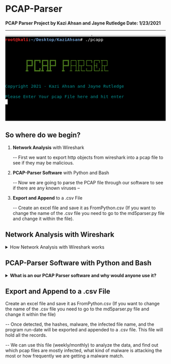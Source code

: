 # PCAP-Parser
<p><b>PCAP Parser Project by Kazi Ahsan and Jayne Rutledge                  Date: 1/23/2021</b></p>

***

![PCAP Parser](images/pcap1.png)

## So where do we begin?

1. **Network Analysis** with Wireshark

   -- First we want to export http objects from wireshark into a pcap file to see if they may be malicious. 

2. **PCAP-Parser Software** with Python and Bash 

   -- Now we are going to parse the PCAP file through our software to see if there are any known viruses – 

3. **Export and Append** to a .csv File

   -- Create an excel file and save it as FromPython.csv (If you want to change the name of the .csv file you need to go to the md5parser.py file and change it within the file).

## **Network Analysis** with Wireshark
<details>
  <summary>How Network Analysis with Wireshark works</summary>

  -We are using a pcap file from malware-analysis-traffic.net to generate network traffic for this scenario. 
 
![wireshark -r subnet](images/wireshark1.PNG)

 -The first thing we will do is go up to Statistics, to Protocol Hierarchy to see what protocols are being used in this pcap. We are interested in TCP application traffic.
 - We can see that there is a lot of HTTP which is related to web traffic.


![wireshark -r output](images/wireshark2.png)
 
 -We will select a filter to return only on layer 7, HTTP protocol. 
 
![wireshark -r output](images/wireshark3.png)

 -For this demonstration, we are interested in retrieving GET and POST requests for now. So we type in http.request. 

![wireshark -r output](images/wireshark4.png)
 
 -To get the actual file we need to go to File, Export Objects, and HTTP.
 
![wireshark -r output](images/wireshark5.png)

 -We can now see all the file objects that were downloaded in this packet capture. We then sort by Content Type. In this save we see gifs, and text and applications. 
 -In this example, there are three different types of Applications which appear suspicious we will look at: java, Microsoft executable download and shockwave-flash. 
 -I’m going to save this PCAP file in the same folder with my other two md5parser and pcap parser file. 

![wireshark -r output](images/wireshark6.png)

*we use wireshark tools to do that.*
</details>


## **PCAP-Parser Software** with Python and Bash 
 
<p><details> 
<summary><b>What is an our PCAP Parser software and why would anyone use it?</b>
</summary>

The location of the scripts can be found at: (https://github.com/KaziSAhsan/PCAP-Parser/blob/main/pcapp) 
(https://github.com/KaziSAhsan/PCAP-Parser/blob/main/md5parser.py)
1. Make sure you place them in the same directory. When you execute pcapp then this will call the md5parser.py and execute it. Before that you need to change your executable    permission to run this script. This will take less than 30 seconds to run this script. 
 
![PCAP Parser](images/pcap1.png)

2. Right now our program is going to check the hashes for any known virus. By verifying the hashed signature to be malware we will then know the appropriate corrective actions to take. When we are parsing pcap data into our software, our software captures the packet data, sends it to a file that is the same as the pcap name. 

![PCAP Parser](images/pcap2.png)


3. Then it converts data into hashes and compares them with some known malicious malware hashes that already exist in our software. When malicious software is run through our hashing program it produces a unique hash that identifies that malware (a sort of fingerprint).

![PCAP Parser](images/pcap3.png)

</details>


## Export and Append to a .csv File

Create an excel file and save it as FromPython.csv (If you want to change the name of the .csv file you need to go to the md5parser.py file and change it within the file) 

-- Once detected, the hashes, malware, the infected file name, and the program run-date will be exported and appended to a .csv file. This file will hold all the records. 

-- We can use this file (weekly/monthly) to analyze the data, and find out which pcap files are mostly infected, what kind of malware is attacking the most or how frequently we are getting a malware match.





